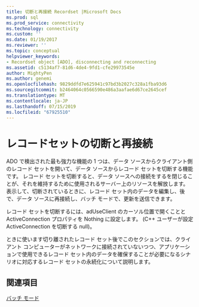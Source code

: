 ```yaml
---
title: 切断と再接続 Recordset |Microsoft Docs
ms.prod: sql
ms.prod_service: connectivity
ms.technology: connectivity
ms.custom: ''
ms.date: 01/19/2017
ms.reviewer: ''
ms.topic: conceptual
helpviewer_keywords:
- Recordset object [ADO], disconnecting and reconnecting
ms.assetid: c5134af7-81d6-4de4-9fd1-cfe29973545e
author: MightyPen
ms.author: genemi
ms.openlocfilehash: 9829ddfd7e625941c97bd3b2027c328a1fba93d6
ms.sourcegitcommit: b2464064c0566590e486a3aafae6d67ce2645cef
ms.translationtype: MT
ms.contentlocale: ja-JP
ms.lasthandoff: 07/15/2019
ms.locfileid: "67925510"
---
```

# <a name="disconnecting-and-reconnecting-the-recordset"></a>レコードセットの切断と再接続
ADO で検出された最も強力な機能の 1 つは、データ ソースからクライアント側のレコード セットを開いて、データ ソースからレコード セットを切断する機能です。 レコード セットを切断すると、データ ソースへの接続をするを閉じることが、それを維持するために使用されるサーバー上のリソースを解放します。 表示して、切断されているときに、レコード セット内のデータを編集し、後で、データ ソースに再接続し、バッチ モードで、更新を送信できます。  
  
 レコード セットを切断するには、adUseClient のカーソル位置で開くことと ActiveConnection プロパティを Nothing に設定します。 (C++ ユーザーが設定 ActiveConnection を切断する null)。  
  
 ときに使います切り離されたレコード セット後でこのセクションでは、クライアント コンピューターがネットワークに接続されていないつつ、アプリケーションで使用できるレコード セット内のデータを確保することが必要になるシナリオに対応するレコード セットの永続化について説明します。  
  
## <a name="see-also"></a>関連項目  
 [バッチ モード](../../../ado/guide/data/batch-mode.md)
